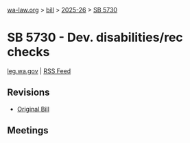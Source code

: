 [wa-law.org](/) > [bill](/bill/) > [2025-26](/bill/2025-26/) > [SB 5730](/bill/2025-26/sb/5730/)

# SB 5730 - Dev. disabilities/rec checks
[leg.wa.gov](https://app.leg.wa.gov/billsummary?BillNumber=5730&Year=2025&Initiative=false) | [RSS Feed](./rss.xml)

## Revisions
* [Original Bill](1/)

## Meetings